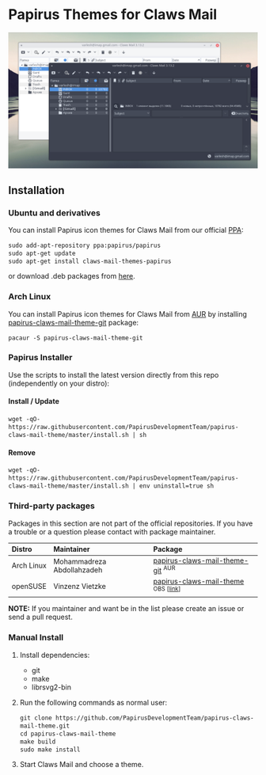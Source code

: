 # Papirus Themes for Claws Mail

<p align="center">
  <img src="https://raw.githubusercontent.com/PapirusDevelopmentTeam/papirus-claws-mail-theme/master/preview.png" alt="Preview Papirus Themes Claws Mail"/>
</p>

## Installation

### Ubuntu and derivatives

You can install Papirus icon themes for Claws Mail from our official [PPA](https://launchpad.net/~papirus/+archive/ubuntu/papirus):

```
sudo add-apt-repository ppa:papirus/papirus
sudo apt-get update
sudo apt-get install claws-mail-themes-papirus
```

or download .deb packages from [here](https://launchpad.net/~papirus/+archive/ubuntu/papirus/+packages?field.name_filter=claws-mail-themes-papirus).

### Arch Linux
You can install Papirus icon themes for Claws Mail from [AUR](https://aur.archlinux.org/) by installing [papirus-claws-mail-theme-git](https://aur.archlinux.org/packages/papirus-claws-mail-theme-git/) package:
```
pacaur -S papirus-claws-mail-theme-git
```

### Papirus Installer

Use the scripts to install the latest version directly from this repo (independently on your distro):

#### Install / Update

```
wget -qO- https://raw.githubusercontent.com/PapirusDevelopmentTeam/papirus-claws-mail-theme/master/install.sh | sh
```

#### Remove

```
wget -qO- https://raw.githubusercontent.com/PapirusDevelopmentTeam/papirus-claws-mail-theme/master/install.sh | env uninstall=true sh
```

### Third-party packages

Packages in this section are not part of the official repositories. If you have a trouble or a question please contact with package maintainer.

| **Distro** | **Maintainer** | **Package** |
|:-----------|:---------------|:------------|
| Arch Linux | Mohammadreza Abdollahzadeh | [papirus-claws-mail-theme-git](https://aur.archlinux.org/packages/papirus-claws-mail-theme-git) <sup>AUR</sup> |
| openSUSE   | Vinzenz Vietzke | [papirus-claws-mail-theme](http://software.opensuse.org/download.html?project=X11:common:Factory&package=papirus-claws-mail-theme) <sup>OBS [[link](https://build.opensuse.org/package/show/X11:common:Factory/papirus-claws-mail-theme)]</sub> |

**NOTE:** If you maintainer and want be in the list please create an issue or send a pull request.

###  Manual Install

1. Install dependencies:

    - git
    - make
    - librsvg2-bin

2. Run the following commands as normal user:

    ```
    git clone https://github.com/PapirusDevelopmentTeam/papirus-claws-mail-theme.git
    cd papirus-claws-mail-theme
    make build
    sudo make install
    ```

3. Start Claws Mail and choose a theme.
